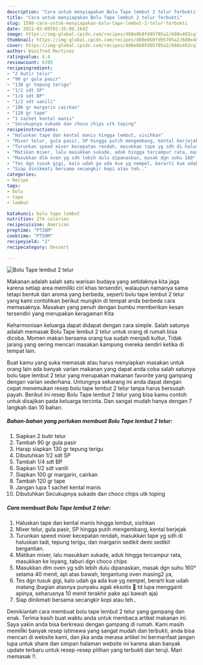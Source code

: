 ```yaml
---
description: "Cara untuk menyiapakan Bolu Tape lembut 2 telur Terbukti"
title: "Cara untuk menyiapakan Bolu Tape lembut 2 telur Terbukti"
slug: 1598-cara-untuk-menyiapakan-bolu-tape-lembut-2-telur-terbukti
date: 2021-03-09T01:35:09.164Z
image: https://img-global.cpcdn.com/recipes/d80e0b0fd95705a2/680x482cq70/bolu-tape-lembut-2-telur-foto-resep-utama.jpg
thumbnail: https://img-global.cpcdn.com/recipes/d80e0b0fd95705a2/680x482cq70/bolu-tape-lembut-2-telur-foto-resep-utama.jpg
cover: https://img-global.cpcdn.com/recipes/d80e0b0fd95705a2/680x482cq70/bolu-tape-lembut-2-telur-foto-resep-utama.jpg
author: Winifred Martinez
ratingvalue: 4.4
reviewcount: 6395
recipeingredient:
- "2 butir telur"
- "90 gr gula pasir"
- "130 gr tepung terigu"
- "1/2 sdt SP"
- "1/4 sdt BP"
- "1/2 sdt vanili"
- "100 gr margarin cairkan"
- "120 gr tape"
- "1 sachet kental manis"
- "Secukupnya sukade dan choco chips utk toping"
recipeinstructions:
- "Haluskan tape dan kental manis hingga lembut, sisihkan"
- "Mixer telur, gula pasir, SP hingga putih mengembang, kental berjejak"
- "Turunkan speed mixer kecepatan rendah, masukkan tape yg sdh di haluskan tadi, tepung terigu, dan margarin sedikit demi sedikit bergantian."
- "Matikan mixer, lalu masukkan sukade, aduk hingga tercampur rata, masukkan ke loyang, taburi dgn choco chips"
- "Masukkan dlm oven yg sdh lebih dulu dipanaskan, masak dgn suhu 160° selama 40 menit, api atas bawah, tergantung oven masing2 ya,"
- "Tes dgn tusuk gigi, kalo udah ga ada kue yg nempel, berarti kue udah matang (bagian atasnya punyaku agak eksotis 🤭 td lupa mengganti apinya, seharusnya 10 menit terakhir pake api bawah aja)"
- "Siap dinikmati bersama secangkir kopi atau teh.."
categories:
- Recipe
tags:
- bolu
- tape
- lembut

katakunci: bolu tape lembut 
nutrition: 274 calories
recipecuisine: American
preptime: "PT28M"
cooktime: "PT50M"
recipeyield: "2"
recipecategory: Dessert

---
```



![Bolu Tape lembut 2 telur](https://img-global.cpcdn.com/recipes/d80e0b0fd95705a2/680x482cq70/bolu-tape-lembut-2-telur-foto-resep-utama.jpg)

Makanan adalah salah satu warisan budaya yang setidaknya kita jaga karena setiap area memiliki ciri khas tersendiri, walaupun namanya sama tetapi bentuk dan aroma yang berbeda, seperti bolu tape lembut 2 telur yang kami contohkan berikut mungkin di tempat anda berbeda cara memasaknya. Masakan yang penuh dengan bumbu memberikan kesan tersendiri yang merupakan keragaman Kita

Keharmonisan keluarga dapat didapat dengan cara simple. Salah satunya adalah memasak Bolu Tape lembut 2 telur untuk orang di rumah bisa dicoba. Momen makan bersama orang tua sudah menjadi kultur, Tidak jarang yang sering mencari masakan kampung mereka sendiri ketika di tempat lain.



Buat kamu yang suka memasak atau harus menyiapkan masakan untuk orang lain ada banyak varian makanan yang dapat anda coba salah satunya bolu tape lembut 2 telur yang merupakan makanan favorite yang gampang dengan varian sederhana. Untungnya sekarang ini anda dapat dengan cepat menemukan resep bolu tape lembut 2 telur tanpa harus bersusah payah.
Berikut ini resep Bolu Tape lembut 2 telur yang bisa kamu contoh untuk disajikan pada keluarga tercinta. Dan sangat mudah hanya dengan 7 langkah dan 10 bahan.


<!--inarticleads1-->

##### Bahan-bahan yang perlukan membuat Bolu Tape lembut 2 telur:

1. Siapkan 2 butir telur
1. Tambah 90 gr gula pasir
1. Harap siapkan 130 gr tepung terigu
1. Dibutuhkan 1/2 sdt SP
1. Tambah 1/4 sdt BP
1. Siapkan 1/2 sdt vanili
1. Siapkan 100 gr margarin, cairkan
1. Tambah 120 gr tape
1. Jangan lupa 1 sachet kental manis
1. Dibutuhkan Secukupnya sukade dan choco chips utk toping




<!--inarticleads2-->

##### Cara membuat  Bolu Tape lembut 2 telur:

1. Haluskan tape dan kental manis hingga lembut, sisihkan
1. Mixer telur, gula pasir, SP hingga putih mengembang, kental berjejak
1. Turunkan speed mixer kecepatan rendah, masukkan tape yg sdh di haluskan tadi, tepung terigu, dan margarin sedikit demi sedikit bergantian.
1. Matikan mixer, lalu masukkan sukade, aduk hingga tercampur rata, masukkan ke loyang, taburi dgn choco chips
1. Masukkan dlm oven yg sdh lebih dulu dipanaskan, masak dgn suhu 160° selama 40 menit, api atas bawah, tergantung oven masing2 ya,
1. Tes dgn tusuk gigi, kalo udah ga ada kue yg nempel, berarti kue udah matang (bagian atasnya punyaku agak eksotis 🤭 td lupa mengganti apinya, seharusnya 10 menit terakhir pake api bawah aja)
1. Siap dinikmati bersama secangkir kopi atau teh..




Demikianlah cara membuat bolu tape lembut 2 telur yang gampang dan enak. Terima kasih buat waktu anda untuk membaca artikel makanan ini. Saya yakin anda bisa berkreasi dengan gampang di rumah. Kami masih memiliki banyak resep istimewa yang sangat mudah dan terbukti, anda bisa mencari di website kami, dan jika anda merasa artikel ini bermanfaat jangan lupa untuk share dan simpan halaman website ini karena akan banyak update terbaru untuk resep-resep pilihan yang terbukti dan teruji. Mari memasak !!. 
